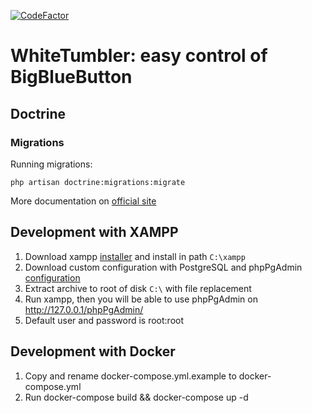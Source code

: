 
[![CodeFactor](https://www.codefactor.io/repository/github/edugatewayteam/whitetumbler/badge)](https://www.codefactor.io/repository/github/edugatewayteam/whitetumbler)

# WhiteTumbler: easy control of BigBlueButton

## Doctrine

### Migrations

Running migrations: 
```
php artisan doctrine:migrations:migrate
```

More documentation on [official site](http://www.laraveldoctrine.org/docs/1.4/migrations/introduction)

## Development with XAMPP

1. Download xampp [installer](https://downloadsapachefriends.global.ssl.fastly.net/7.4.10/xampp-windows-x64-7.4.10-0-VC15-installer.exe?from_af=true) and install in path `C:\xampp`
1. Download custom configuration with PostgreSQL and phpPgAdmin [configuration](https://cloud.mail.ru/public/5bfR%2F5s234kK49)
1. Extract archive to root of disk `С:\` with file replacement
1. Run xampp, then you will be able to use phpPgAdmin on http://127.0.0.1/phpPgAdmin/
1. Default user and password is root:root

## Development with Docker

1. Copy and rename docker-compose.yml.example to docker-compose.yml
1. Run docker-compose build && docker-compose up -d

